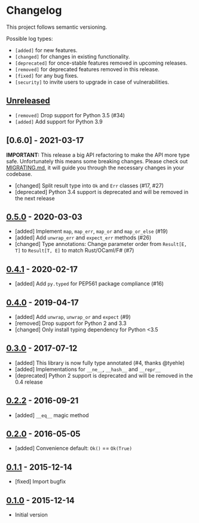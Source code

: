 # Changelog

This project follows semantic versioning.

Possible log types:

- `[added]` for new features.
- `[changed]` for changes in existing functionality.
- `[deprecated]` for once-stable features removed in upcoming releases.
- `[removed]` for deprecated features removed in this release.
- `[fixed]` for any bug fixes.
- `[security]` to invite users to upgrade in case of vulnerabilities.

## [Unreleased]

- `[removed]` Drop support for Python 3.5 (#34)
- `[added]` Add support for Python 3.9

## [0.6.0] - 2021-03-17

**IMPORTANT:** This release a big API refactoring to make the API more type
safe. Unfortunately this means some breaking changes. Please check out
[MIGRATING.md], it will guide you through the necessary changes in your
codebase.

[MIGRATING.md]: https://github.com/dbrgn/result/blob/master/MIGRATING.md

- [changed] Split result type into `Ok` and `Err` classes (#17, #27)
- [deprecated] Python 3.4 support is deprecated and will be removed in the next
  release

## [0.5.0] - 2020-03-03

 - [added] Implement `map`, `map_err`, `map_or` and `map_or_else` (#19)
 - [added] Add `unwrap_err` and `expect_err` methods (#26)
 - [changed] Type annotations: Change parameter order
   from `Result[E, T]` to `Result[T, E]` to match Rust/OCaml/F# (#7)

## [0.4.1] - 2020-02-17

 - [added] Add `py.typed` for PEP561 package compliance (#16)

## [0.4.0] - 2019-04-17

 - [added] Add `unwrap`, `unwrap_or` and `expect` (#9)
 - [removed] Drop support for Python 2 and 3.3
 - [changed] Only install typing dependency for Python <3.5

## [0.3.0] - 2017-07-12

 - [added] This library is now fully type annotated (#4, thanks @tyehle)
 - [added] Implementations for `__ne__`, `__hash__` and `__repr__`
 - [deprecated] Python 2 support is deprecated and will be removed in the 0.4 release

## [0.2.2] - 2016-09-21

 - [added] `__eq__` magic method

## [0.2.0] - 2016-05-05

 - [added] Convenience default: `Ok()` == `Ok(True)`

## [0.1.1] - 2015-12-14

 - [fixed] Import bugfix

## [0.1.0] - 2015-12-14

 - Initial version

[Unreleased]: https://github.com/dbrgn/result/compare/v0.6.0-rc.1...HEAD
[0.6.0-rc.1]: https://github.com/dbrgn/result/compare/v0.5.0...v0.6.0-rc.1
[0.5.0]: https://github.com/dbrgn/result/compare/v0.4.1...v0.5.0
[0.4.1]: https://github.com/dbrgn/result/compare/v0.4.0...v0.4.1
[0.4.0]: https://github.com/dbrgn/result/compare/v0.3.0...v0.4.0
[0.3.0]: https://github.com/dbrgn/result/compare/v0.2.2...v0.3.0
[0.2.2]: https://github.com/dbrgn/result/compare/v0.2.1...v0.2.2
[0.2.1]: https://github.com/dbrgn/result/compare/v0.2.0...v0.2.1
[0.2.0]: https://github.com/dbrgn/result/compare/v0.1.1...v0.2.0
[0.1.1]: https://github.com/dbrgn/result/compare/v0.1.0...v0.1.1
[0.1.0]: https://github.com/dbrgn/result/compare/3ca7d83...v0.1.0
